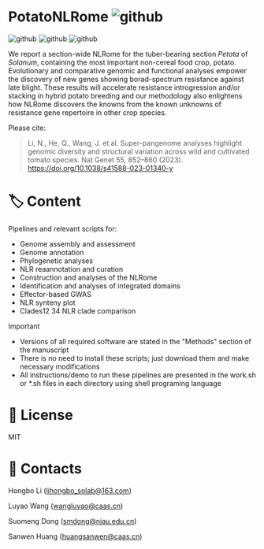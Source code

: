 # PotatoNLRome ![github](https://img.shields.io/badge/3C-Certification-red)
![github](https://img.shields.io/badge/Potato-gold)   ![github](https://img.shields.io/badge/NLRome-pink)     ![github](https://img.shields.io/badge/Late-blight-lightgreen)    

We report a section-wide NLRome for the tuber-bearing section _Petota_ of _Solanum_, containing the most important non-cereal food crop, potato. Evolutionary and comparative genomic and functional analyses empower the discovery of new genes showing borad-spectrum resistance against late blight. These results will accelerate resistance introgression and/or stacking in hybrid potato breeding and our methodology also enlightens how NLRome discovers the knowns from the known unknowns of resistance gene repertoire in other crop species.

Please cite: 

>Li, N., He, Q., Wang, J. et al. Super-pangenome analyses highlight genomic diversity and structural variation across wild and cultivated tomato species. Nat Genet 55, 852–860 (2023). https://doi.org/10.1038/s41588-023-01340-y



# :label: Content

Pipelines and relevant scripts for:

- Genome assembly and assessment
- Genome annotation
- Phylogenetic analyses
- NLR reaannotation and curation
- Construction and analyses of the NLRome
- Identification and analyses of integrated domains
- Effector-based GWAS
- NLR synteny plot
- Clades12 34 NLR clade comparison

> [!IMPORTANT]
> - Versions of all required software are stated in the "Methods" section of the manuscript  
> - There is no need to install these scripts; just download them and make necessary modifications    
> - All instructions/demo to run these pipelines are presented in the work.sh or *.sh files in each directory using shell programing language  


# :wine_glass: License

MIT

# :email: Contacts

Hongbo Li (lihongbo_solab@163.com)

Luyao Wang (wangluyao@caas.cn)

Suomeng Dong (smdong@njau.edu.cn)

Sanwen Huang (huangsanwen@caas.cn)
